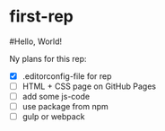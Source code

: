 # first-rep

#Hello, World!

Ny plans for this rep:

- [x] .editorconfig-file for rep
- [ ] HTML + CSS page on GitHub Pages
- [ ] add some js-code
- [ ] use package from npm
- [ ] gulp or webpack

